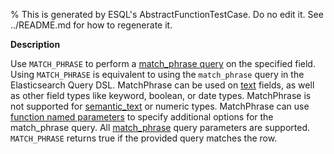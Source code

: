 % This is generated by ESQL's AbstractFunctionTestCase. Do no edit it. See ../README.md for how to regenerate it.

**Description**

Use `MATCH_PHRASE` to perform a [match_phrase query](/reference/query-languages/query-dsl/query-dsl-match-query.md#query-dsl-match-query-phrase) on the specified field. Using `MATCH_PHRASE` is equivalent to using the `match_phrase` query in the Elasticsearch Query DSL.  MatchPhrase can be used on [text](/reference/elasticsearch/mapping-reference/text.md) fields, as well as other field types like keyword, boolean, or date types. MatchPhrase is not supported for [semantic_text](/reference/elasticsearch/mapping-reference/semantic-text.md) or numeric types.  MatchPhrase can use [function named parameters](/reference/query-languages/esql/esql-syntax.md#esql-function-named-params) to specify additional options for the match_phrase query. All [match_phrase](/reference/query-languages/query-dsl/query-dsl-match-query.md#query-dsl-match-query-phrase) query parameters are supported.  `MATCH_PHRASE` returns true if the provided query matches the row.

